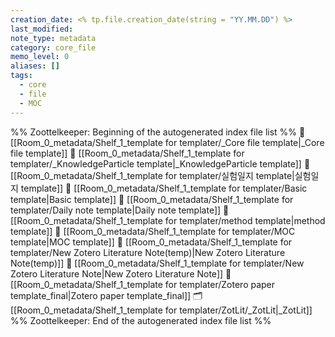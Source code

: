 ```yaml
---
creation_date: <% tp.file.creation_date(string = "YY.MM.DD") %>
last_modified: 
note_type: metadata
category: core_file
memo_level: 0
aliases: []
tags:
  - core
  - file
  - MOC
---
```

%% Zoottelkeeper: Beginning of the autogenerated index file list  %%
📄 [[Room_0_metadata/Shelf_1_template for templater/_Core file template|_Core file template]]
📄 [[Room_0_metadata/Shelf_1_template for templater/_KnowledgeParticle template|_KnowledgeParticle template]]
📄 [[Room_0_metadata/Shelf_1_template for templater/실험일지 template|실험일지 template]]
📄 [[Room_0_metadata/Shelf_1_template for templater/Basic template|Basic template]]
📄 [[Room_0_metadata/Shelf_1_template for templater/Daily note template|Daily note template]]
📄 [[Room_0_metadata/Shelf_1_template for templater/method template|method template]]
📄 [[Room_0_metadata/Shelf_1_template for templater/MOC template|MOC template]]
📄 [[Room_0_metadata/Shelf_1_template for templater/New Zotero Literature Note(temp)|New Zotero Literature Note(temp)]]
📄 [[Room_0_metadata/Shelf_1_template for templater/New Zotero Literature Note|New Zotero Literature Note]]
📄 [[Room_0_metadata/Shelf_1_template for templater/Zotero paper template_final|Zotero paper template_final]]
🗂️ [[Room_0_metadata/Shelf_1_template for templater/ZotLit/_ZotLit|_ZotLit]]
%% Zoottelkeeper: End of the autogenerated index file list  %%
